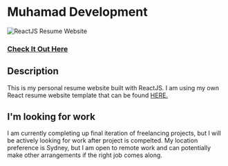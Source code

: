 # Muhamad Development

![ReactJS Resume Website](readme.jpg?raw=true 'ReactJS Resume Website')

### <a href="/">Check It Out Here</a>

## Description

This is my personal resume website built with ReactJS. I am using my own React resume website template that can be found <a href="https://github.com">HERE.</a>

## I'm looking for work

I am currently completing up final iteration of freelancing projects, but I will be actively looking for work after project is compelted. My location preference is Sydney, but I am open to remote work and can potentially make other arrangements if the right job comes along.
